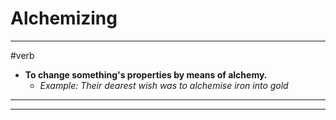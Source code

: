 # Alchemizing
---
#verb
- **To change something's properties by means of alchemy.**
	- _Example: Their dearest wish was to alchemise iron into gold_
---
---
